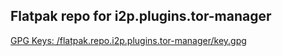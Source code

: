 ## Flatpak repo for i2p.plugins.tor-manager

[GPG Keys: /flatpak.repo.i2p.plugins.tor-manager/key.gpg](https://eyedeekay.github.io/flatpak.repo.i2p.plugins.tor-manager/key.gpg)